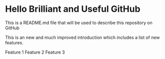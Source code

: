 
# Hello Brilliant and Useful GitHub

This is a README.md file that will be used to describe this
repository on GitHub

This is an new and much improved introduction which includes a list of new features.

Feature 1
Feature 2
Feature 3



